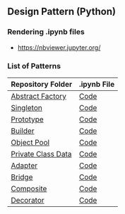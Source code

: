 ## Design Pattern (Python)

### Rendering .ipynb files
- https://nbviewer.jupyter.org/

### List of Patterns
| Repository Folder | .ipynb File |
| ------------- |:-------------|
|[Abstract Factory](https://github.com/welmends/DesignPatternPy/tree/master/AbstractFactory)|[Code](https://github.com/welmends/DesignPatternPy/blob/master/AbstractFactory/AbstractFactory.ipynb)|
|[Singleton](https://github.com/welmends/DesignPatternPy/tree/master/Singleton)|[Code](https://github.com/welmends/DesignPatternPy/blob/master/Singleton/Singleton.ipynb)|
|[Prototype](https://github.com/welmends/DesignPatternPy/blob/master/Prototype)|[Code](https://github.com/welmends/DesignPatternPy/blob/master/Prototype/Prototype.ipynb)|
|[Builder](https://github.com/welmends/DesignPatternPy/blob/master/Builder)|[Code](https://github.com/welmends/DesignPatternPy/blob/master/Builder/Builder.ipynb)|
|[Object Pool](https://github.com/welmends/DesignPatternPy/blob/master/ObjectPool)|[Code](https://github.com/welmends/DesignPatternPy/blob/master/ObjectPool/ObjectPool.ipynb)|
|[Private Class Data](https://github.com/welmends/DesignPatternPy/blob/master/PrivateClassData)|[Code](https://github.com/welmends/DesignPatternPy/blob/master/PrivateClassData/PrivateClassData.ipynb)|
|[Adapter](https://github.com/welmends/DesignPatternPy/blob/master/Adapter)|[Code](https://github.com/welmends/DesignPatternPy/blob/master/Adapter/Adapter.ipynb)|
|[Bridge](https://github.com/welmends/DesignPatternPy/blob/master/Bridge)|[Code](https://github.com/welmends/DesignPatternPy/blob/master/Bridge/Bridge.ipynb)|
|[Composite](https://github.com/welmends/DesignPatternPy/blob/master/Composite)|[Code](https://github.com/welmends/DesignPatternPy/blob/master/Composite/Composite.ipynb)|
|[Decorator](https://github.com/welmends/DesignPatternPy/blob/master/Decorator)|[Code](https://github.com/welmends/DesignPatternPy/blob/master/Decorator/Decorator.ipynb)|
